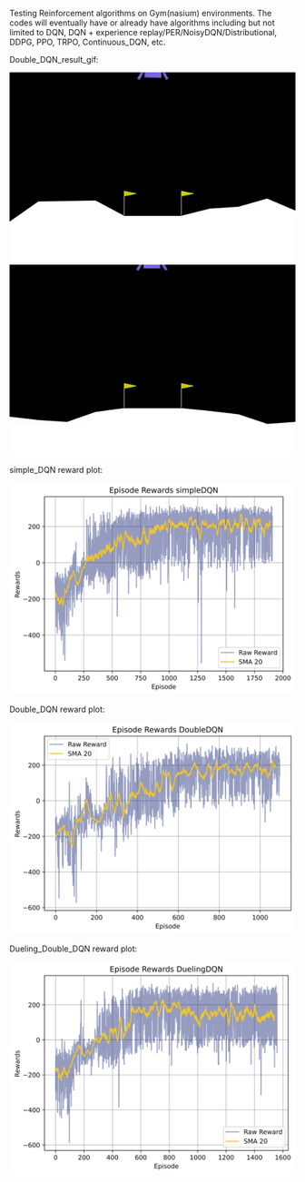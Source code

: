 Testing Reinforcement algorithms on Gym(nasium) environments. The codes will eventually have or already have algorithms including but not limited to DQN, DQN + experience replay/PER/NoisyDQN/Distributional, DDPG, PPO, TRPO, Continuous_DQN, etc.

Double_DQN_result_gif:

![vid_1.gif](https://github.com/salehrayan/gym_reinforcement_tests/blob/main/LunarLander/DoubleDQN_video/vid_1.gif)
![vid_2.gif](https://github.com/salehrayan/gym_reinforcement_tests/blob/main/LunarLander/DoubleDQN_video/vid_2.gif)


simple_DQN reward plot:

![simple_dqn.png](https://github.com/salehrayan/gym_reinforcement_tests/blob/main/LunarLander/simpleDQN_results/episode_rewards.png)

Double_DQN reward plot:

![Double_DQN.png](https://github.com/salehrayan/gym_reinforcement_tests/blob/main/LunarLander/DoubleDQN_results/DoubleDQN_resultsepisode_rewards.png)

Dueling_Double_DQN reward plot:

![Dueling_double_dqn.png](https://github.com/salehrayan/gym_reinforcement_tests/blob/main/LunarLander/DuelingDoubleDQN_results/episode_rewards.png)
